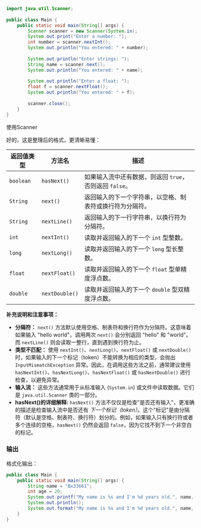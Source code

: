 ```java
import java.util.Scanner;  
  
public class Main {  
    public static void main(String[] args) {  
        Scanner scanner = new Scanner(System.in);  
        System.out.print("Enter a number: ");  
        int number = scanner.nextInt();  
        System.out.println("You entered: " + number);  
  
        System.out.println("Enter strings: ");  
        String name = scanner.next();  
        System.out.println("You entered: " + name);  
  
        System.out.println("Enter a float: ");  
        float f = scanner.nextFloat();  
        System.out.println("You entered: " + f);  
  
        scanner.close();  
    }  
}
```

使用Scanner

好的，这是整理后的格式，更清晰易懂：

|返回值类型|方法名|描述|
|---|---|---|
|`boolean`|`hasNext()`|如果输入流中还有数据，则返回 `true`，否则返回 `false`。|
|`String`|`next()`|返回输入的下一个字符串，以空格、制表符或换行符为分隔符。|
|`String`|`nextLine()`|返回输入的下一行字符串，以换行符为分隔符。|
|`int`|`nextInt()`|读取并返回输入的下一个 `int` 型整数。|
|`long`|`nextLong()`|读取并返回输入的下一个 `long` 型长整数。|
|`float`|`nextFloat()`|读取并返回输入的下一个 `float` 型单精度浮点数。|
|`double`|`nextDouble()`|读取并返回输入的下一个 `double` 型双精度浮点数。|

**补充说明和注意事项：**
- **分隔符：** `next()` 方法默认使用空格、制表符和换行符作为分隔符。这意味着如果输入 "hello world"，调用两次 `next()` 会分别返回 "hello" 和 "world"。而 `nextLine()` 则会读取一整行，直到遇到换行符为止。
- **类型不匹配：** 使用 `nextInt()`、`nextLong()`、`nextFloat()` 或 `nextDouble()` 时，如果输入的下一个标记（token）不能转换为相应的类型，会抛出 `InputMismatchException` 异常。因此，在调用这些方法之前，通常建议使用 `hasNextInt()`、`hasNextLong()`、`hasNextFloat()` 或 `hasNextDouble()` 进行检查，以避免异常。
- **输入流：** 这些方法通常用于从标准输入 (`System.in`) 或文件中读取数据。它们是 `java.util.Scanner` 类的一部分。
- **hasNext()的详细解释:** `hasNext()` 方法不仅仅是检查"是否还有输入"，更准确的描述是检查输入流中是否还有 _下一个标记（token）_。这个"标记"是由分隔符（默认是空格、制表符、换行符）划分的。例如，如果输入只有换行符或者多个连续的空格，`hasNext()` 仍然会返回 `false`，因为它找不到下一个非空白的标记。


### 输出
格式化输出：
```java
public class Main {  
    public static void main(String[] args) {  
        String name = "Bx33661";  
        int age = 20;  
        System.out.printf("My name is %s and I'm %d years old.", name, age);  
        System.out.println();  
        System.out.format("My name is %s and I'm %d years old.", name, age).println();  
    }  
}
```